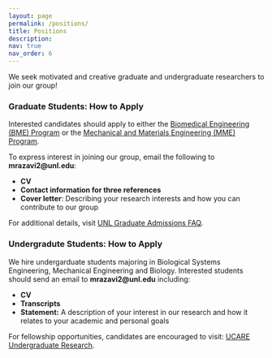 ```yaml
---
layout: page
permalink: /positions/
title: Positions
description: 
nav: true
nav_order: 6
---
```

<!-- 
**Open Positions**   -->

<p>We seek motivated and creative graduate and undergraduate researchers to join our group!</p>  

### Graduate Students: How to Apply  
<p>Interested candidates should apply to either the <a href="https://engineering.unl.edu/graduate-programs/biomedical-engineering-phd/">Biomedical Engineering (BME) Program</a> or the <a href="https://engineering.unl.edu/mme/mme-graduate-programs/">Mechanical and Materials Engineering (MME) Program</a>.</p>  

<p>To express interest in joining our group, email the following to <strong>mrazavi2@unl.edu</strong>:</p>  
<ul>  
  <li><strong>CV</strong></li>
  <li><strong>Contact information for three references</strong></li>
   <li><strong>Cover letter</strong>: Describing your research interests and how you can contribute to our group</li>
</ul>  

<p>For additional details, visit <a href="https://graduate.unl.edu/admissions/faq/">UNL Graduate Admissions FAQ</a>.</p>  

### Undergradute Students: How to Apply  
<p>We hire undergarduate students majoring in Biological Systems Engineering, Mechanical Engineering and Biology. Interested students should send an email to <strong>mrazavi2@unl.edu</strong> including:</p>
<ul>
  <li><strong>CV</strong></li>
  <li><strong>Transcripts</strong></li>
<li><strong>Statement:</strong> A description of your interest in our research and how it relates to your academic and personal goals</li>
</ul>
<p>For fellowship opportunities, candidates are encouraged to visit: <a href="https://uraf.unl.edu/undergraduate-research/ucare-undergraduate-research/" target="_blank">UCARE Undergraduate Research</a>.</p>


<!-- <p>We look forward to hearing from you!</p> -->

